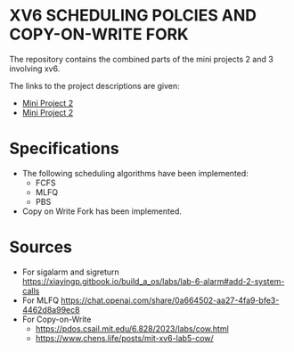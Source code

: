 # XV6 SCHEDULING POLCIES AND COPY-ON-WRITE FORK

The repository contains the combined parts of the mini projects 2 and 3 involving xv6.

The links to the project descriptions are given:
- [Mini Project 2](https://karthikv1392.github.io/cs3301_osn/mini-projects/mp2)
- [Mini Project 2](https://karthikv1392.github.io/cs3301_osn/mini-projects/mp3)



# Specifications
- The following scheduling algorithms have been implemented: 
  - FCFS
  - MLFQ
  - PBS
- Copy on Write Fork has been implemented.

# Sources

- For sigalarm and sigreturn
  https://xiayingp.gitbook.io/build_a_os/labs/lab-6-alarm#add-2-system-calls
- For MLFQ
  https://chat.openai.com/share/0a664502-aa27-4fa9-bfe3-4462d8a99ec8
- For Copy-on-Write 
    - https://pdos.csail.mit.edu/6.828/2023/labs/cow.html
    - https://www.chens.life/posts/mit-xv6-lab5-cow/
